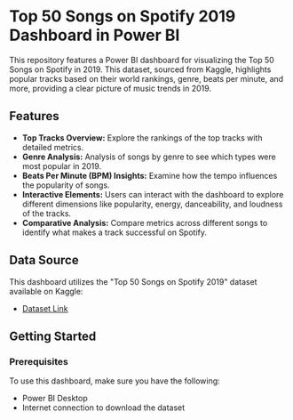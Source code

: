 # Top 50 Songs on Spotify 2019 Dashboard in Power BI

This repository features a Power BI dashboard for visualizing the Top 50 Songs on Spotify in 2019. This dataset, sourced from Kaggle, highlights popular tracks based on their world rankings, genre, beats per minute, and more, providing a clear picture of music trends in 2019.

## Features

- **Top Tracks Overview:** Explore the rankings of the top tracks with detailed metrics.
- **Genre Analysis:** Analysis of songs by genre to see which types were most popular in 2019.
- **Beats Per Minute (BPM) Insights:** Examine how the tempo influences the popularity of songs.
- **Interactive Elements:** Users can interact with the dashboard to explore different dimensions like popularity, energy, danceability, and loudness of the tracks.
- **Comparative Analysis:** Compare metrics across different songs to identify what makes a track successful on Spotify.

## Data Source

This dashboard utilizes the "Top 50 Songs on Spotify 2019" dataset available on Kaggle:

- [Dataset Link](https://www.kaggle.com/datasets/leonardopena/top50spotify2019)

## Getting Started

### Prerequisites

To use this dashboard, make sure you have the following:
- Power BI Desktop
- Internet connection to download the dataset
